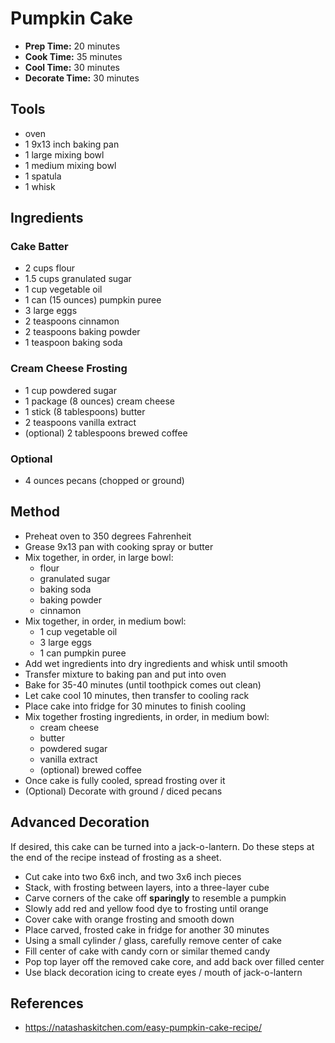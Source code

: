 # Pumpkin Cake

- **Prep Time:** 20 minutes
- **Cook Time:** 35 minutes
- **Cool Time:** 30 minutes
- **Decorate Time:** 30 minutes

## Tools

- oven
- 1 9x13 inch baking pan
- 1 large mixing bowl
- 1 medium mixing bowl
- 1 spatula
- 1 whisk

## Ingredients

### Cake Batter

- 2 cups flour
- 1.5 cups granulated sugar
- 1 cup vegetable oil
- 1 can (15 ounces) pumpkin puree
- 3 large eggs
- 2 teaspoons cinnamon
- 2 teaspoons baking powder
- 1 teaspoon baking soda

### Cream Cheese Frosting

- 1 cup powdered sugar
- 1 package (8 ounces) cream cheese
- 1 stick (8 tablespoons) butter
- 2 teaspoons vanilla extract
- (optional) 2 tablespoons brewed coffee

### Optional

- 4 ounces pecans (chopped or ground)

## Method

- Preheat oven to 350 degrees Fahrenheit
- Grease 9x13 pan with cooking spray or butter
- Mix together, in order, in large bowl:
    - flour
    - granulated sugar
    - baking soda
    - baking powder
    - cinnamon
- Mix together, in order, in medium bowl:
    - 1 cup vegetable oil
    - 3 large eggs
    - 1 can pumpkin puree
- Add wet ingredients into dry ingredients and whisk until smooth
- Transfer mixture to baking pan and put into oven
- Bake for 35-40 minutes (until toothpick comes out clean)
- Let cake cool 10 minutes, then transfer to cooling rack
- Place cake into fridge for 30 minutes to finish cooling
- Mix together frosting ingredients, in order, in medium bowl:
    - cream cheese
    - butter
    - powdered sugar
    - vanilla extract
    - (optional) brewed coffee
- Once cake is fully cooled, spread frosting over it
- (Optional) Decorate with ground / diced pecans

## Advanced Decoration

If desired, this cake can be turned into a jack-o-lantern.
Do these steps at the end of the recipe instead of frosting as a sheet.

- Cut cake into two 6x6 inch, and two 3x6 inch pieces
- Stack, with frosting between layers, into a three-layer cube
- Carve corners of the cake off **sparingly** to resemble a pumpkin
- Slowly add red and yellow food dye to frosting until orange
- Cover cake with orange frosting and smooth down
- Place carved, frosted cake in fridge for another 30 minutes
- Using a small cylinder / glass, carefully remove center of cake
- Fill center of cake with candy corn or similar themed candy
- Pop top layer off the removed cake core, and add back over filled center
- Use black decoration icing to create eyes / mouth of jack-o-lantern

## References

- https://natashaskitchen.com/easy-pumpkin-cake-recipe/
